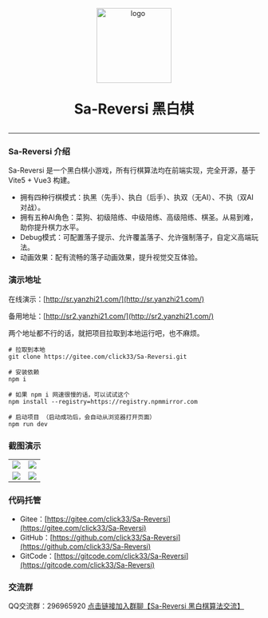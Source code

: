 <p align="center">
	<img alt="logo" src="https://oss.dev33.cn/sa-reversi/logo.png" width="150" height="150">
</p>
<h1 align="center" style="margin: 30px 0 30px; font-weight: bold;">Sa-Reversi 黑白棋</h1>


---

### Sa-Reversi 介绍

Sa-Reversi 是一个黑白棋小游戏，所有行棋算法均在前端实现，完全开源，基于 Vite5 + Vue3 构建。

- 拥有四种行棋模式：执黑（先手）、执白（后手）、执双（无AI）、不执（双AI对战）。
- 拥有五种AI角色：菜狗、初级陪练、中级陪练、高级陪练、棋圣。从易到难，助你提升棋力水平。
- Debug模式：可配置落子提示、允许覆盖落子、允许强制落子，自定义高端玩法。
- 动画效果：配有流畅的落子动画效果，提升视觉交互体验。


### 演示地址

在线演示：[http://sr.yanzhi21.com/](http://sr.yanzhi21.com/)

备用地址：[http://sr2.yanzhi21.com/](http://sr2.yanzhi21.com/)

两个地址都不行的话，就把项目拉取到本地运行吧，也不麻烦。

```
# 拉取到本地 
git clone https://gitee.com/click33/Sa-Reversi.git

# 安装依赖
npm i

# 如果 npm i 网速很慢的话，可以试试这个
npm install --registry=https://registry.npmmirror.com

# 启动项目 （启动成功后，会自动从浏览器打开页面）
npm run dev
```


### 截图演示

<table>
    <tr>
        <td><img src="https://oss.dev33.cn/sa-reversi/pre/sr-pre-1.png"/></td>
        <td><img src="https://oss.dev33.cn/sa-reversi/pre/sr-pre-2.png"/></td>
    </tr>
    <tr>
        <td><img src="https://oss.dev33.cn/sa-reversi/pre/sr-pre-3.png"/></td>
        <td><img src="https://oss.dev33.cn/sa-reversi/pre/sr-pre-4.png"/></td>
    </tr>
</table>


### 代码托管
- Gitee：[https://gitee.com/click33/Sa-Reversi](https://gitee.com/click33/Sa-Reversi)
- GitHub：[https://github.com/click33/Sa-Reversi](https://github.com/click33/Sa-Reversi)
- GitCode：[https://gitcode.com/click33/Sa-Reversi](https://gitcode.com/click33/Sa-Reversi)


### 交流群

QQ交流群：296965920 [点击链接加入群聊【Sa-Reversi 黑白棋算法交流】](https://qm.qq.com/q/87YvnNLuGA)


